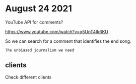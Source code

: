 # August 24 2021

YouTube API for comments?

https://www.youtube.com/watch?v=q5UnT4Ik6KU

So we can search for a comment that identifies the end song.

~~~
The unbiased journalism we need
~~~

## clients

Check different clients
